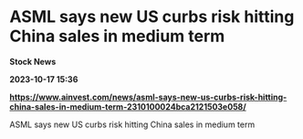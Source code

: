 # ASML says new US curbs risk hitting China sales in medium term
**Stock News**

**2023-10-17 15:36**

**https://www.ainvest.com/news/asml-says-new-us-curbs-risk-hitting-china-sales-in-medium-term-2310100024bca2121503e058/**

ASML says new US curbs risk hitting China sales in medium term